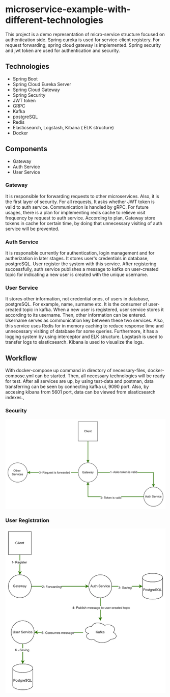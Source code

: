 # microservice-example-with-different-technologies
 This project is a demo representation of micro-service structure focused on authentication side.
 Spring eureka is used for service-client registery.
 For request forwarding, spring cloud gateway is implemented. 
 Spring security and jwt token are used for authentication and security.

## Technologies
- Spring Boot
- Spring Cloud Eureka Server
- Spring Cloud Gateway
- Spring Security
- JWT token
- GRPC
- Kafka
- postgreSQL
- Redis
- Elasticsearch, Logstash, Kibana ( ELK structure)
- Docker

## Components
- Gateway
- Auth Service
- User Service
### Gateway
It is responsible for forwarding requests to other microservices. Also, it is the first layer of security. 
For all requests, It asks whether JWT token is valid to auth service. Communication is handled by gRPC.
For future usages, there is a plan for implementing redis cache to relieve visit frequency by request to auth service. 
According to plan, Gateway store tokens in cache for certain time, by doing that unnecessary visiting of auth service will be prevented.
### Auth Service
It is responsible currently for authentication, login management and for autherization in later stages. 
It stores user's credentials in database, postgreSQL. User register the system with this service. 
After registering successfully, auth service publishes a message to kafka on user-created topic for indicating a new user is created with the unique username.

### User Service
It stores other information, not credential ones, of users in database, postgreSQL. For example, name, surname etc. 
It is the consumer of user-created topic in kafka. 
When a new user is registered, user service stores it according to its username. Then, other information can be entered.
Username serves as communication key between these two services. Also, this service uses Redis for in memory caching 
to reduce response time and unnecessary visiting of database for some queries. Furthermore, it has a logging system by using interceptor and ELK structure.
Logstash is used to transfer logs to elasticsearch. Kibana is used to visualize the logs.

## Workflow
With docker-compose up command in directory of necessary-files, docker-compose.yml can be started. 
Then, all necessary technologies will be ready for test. After all services are up, by using test-data and postman, data transferring can be seen by connecting kafka ui, 9090 port. Also, by accesing kibana from 5601 port, data can be viewed from elasticsearch indexes.,
### Security
![img_1.png](img_1.png)
### User Registration
![img_3.png](img_3.png)